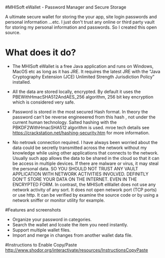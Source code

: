 #MHISoft eWallet - Password Manager and Secure Storage

A ultimate secure wallet for storing the your app, site login passwords and  personal information …etc. 
I just don't trust any online or third party vault for storing my personal information and passwords.  So I created this open source.

# What does it do?


* The MHISoft eWallet is a free Java application and runs on Windows, MacOS etc as long as it has JRE. It requires the  latest JRE with the  “Java Cryptography Extension (JCE) Unlimited Strength Jurisdiction Policy”  installed. 

* All the data are stored locally, encrypted. By default it uses the PBEWithHmacSHA512AndAES_256 algorithm, 256 bit key encryption which is considered very safe. 
 
* Password is stored in the most secured Hash format. In theory the password can't be reverse engineeered from this hash , not under the current human technology. Salted hashing with the  PBKDF2WithHmacSHA512 algorithm is used.   mroe tech details see  https://crackstation.net/hashing-security.htm for more information.

* No netrowk connection required. 
 I have always been worried about the data could be secretly transmitted across the network without my knowledge while using other applications that connects to the network.  Usually such app allows the data to be shared in the cloud so that it can be access in  multiple devices.  If there are malware or virus, it may steal the personal data. SO YOU SHOULD NOT TRUST ANY VAULT APPLICATION WITH NETWORK ACTIVITIES INVOLVED. DEFINITLY DON'T STORE YOUR DATA ON THE INTERNET. EVEN IN THE ENCRYPTED FORM.  In contrast, the MHISoft eWallet does not use any network activity of any sort. It does not open network port (TCP ports) or use http.  It can be verified by examine the source code or  by using a network sniffer or monitor utility for example. 
 

#Features and screenshots
* Organize your password in categories. 
* Search  the wallet and lcoate the item you need instantly. 
* Support multiple wallet files. 
* Import and merge in changes from another wallet data file. 

#Instructions to Enable Copy/Paste
http://www.shodor.org/interactivate/resources/InstructionsCopyPaste


